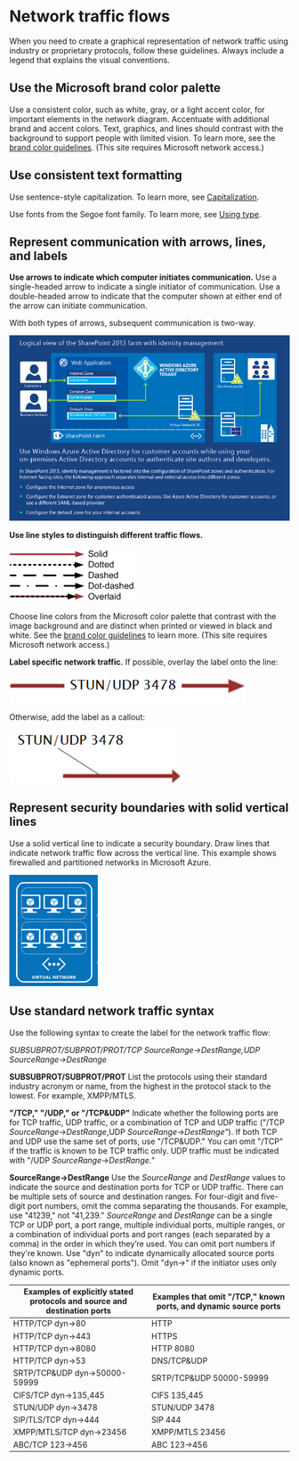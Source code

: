 # Network traffic flows

When
you need to create a graphical representation of network traffic
using industry or proprietary protocols, follow these guidelines.
Always include a legend that explains the visual conventions.

## Use the Microsoft brand color palette

Use
a consistent color, such as white, gray, or a light accent color,
for important elements in the network diagram. Accentuate with
additional brand and accent colors. Text, graphics, and lines
should contrast with the background to support people with limited
vision. To learn more, see the [](https://microsoft.sharepoint.com/teams/BrandCentral/Guidelines/MS_color_and_accessibility_Oct2014.pdf "PDF guidelines for brand colors")[brand color guidelines](https://microsoft.sharepoint.com/teams/BrandCentral/Pages/The-Microsoft-brand-Core-elements-Color.aspx "Color guidelines on Brand Central site"). (This site requires Microsoft network access.)

## Use consistent text formatting

Use sentence-style capitalization. To learn more, see [Capitalization](/style-guide/capitalization).

Use fonts from the Segoe font family. To learn more, see [Using type](/style-guide/text-formatting/using-type/).

## Represent communication with arrows, lines, and labels

**Use arrows to indicate which computer initiates communication.**
Use a single-headed arrow to indicate a single initiator of
communication. Use a double-headed arrow to indicate that the
computer shown at either end of the arrow can initiate
communication. 

With both types of arrows, subsequent communication is two-way.

![](media/network-traffic-flows/589503366.PNG)

**Use line styles to distinguish different traffic flows.**

![](media/network-traffic-flows/1252879060.png)

Choose line colors from the Microsoft color palette that contrast with the image background and are distinct when printed or viewed in black and white. See the [brand color guidelines](https://microsoft.sharepoint.com/teams/BrandCentral/Pages/The-Microsoft-brand-Core-elements-Color.aspx "Color guidelines on Brand Central site") to learn more. (This site requires Microsoft network access.)

**Label specific network traffic.** If possible, overlay the label onto the line: 

![](media/network-traffic-flows/83067036.png)

Otherwise, add the label as a callout:

![](media/network-traffic-flows/572369390.png)

## Represent security boundaries with solid vertical lines

Use
a solid vertical line to indicate a security boundary. Draw lines
that indicate network traffic flow across the vertical line. This
example shows firewalled and partitioned networks in Microsoft
Azure.

![](media/network-traffic-flows/881348326.png)

## Use standard network traffic syntax

Use the following syntax to create the label for the network traffic flow:

*SUBSUBPROT/SUBPROT/PROT/TCP SourceRange-\>DestRange,UDP SourceRange-\>DestRange*

**SUBSUBPROT/SUBPROT/PROT** List
the protocols using their standard industry acronym or name, from the
highest in the protocol stack to the lowest. For example,
XMPP/MTLS. 

**"/TCP," "/UDP," or "/TCP\&UDP"** Indicate
whether the following ports are for TCP traffic, UDP traffic,
or a combination of TCP and UDP traffic ("/TCP *SourceRange*-\>*DestRange*,UDP *SourceRange*-\>*DestRange"*). If
both TCP and UDP use the same set of ports, use "/TCP\&UDP."
You can omit "/TCP" if the traffic is known to be TCP traffic only.
UDP traffic must be indicated with "/UDP *SourceRange*-\>*DestRange."*

**SourceRange-\>DestRange** Use the *SourceRange* and *DestRange*
values to indicate the source and destination ports for TCP or UDP
traffic. There can be multiple sets of source and
destination ranges. For four-digit and five-digit port numbers,
omit the comma separating the thousands. For example, use "41239,"
not "41,239." *SourceRange* and *DestRange*
can be a single TCP or UDP port, a port range, multiple
individual ports, multiple ranges, or a combination of individual
ports and port ranges (each separated by a comma) in the order in
which they’re used. You can omit port numbers if they're
known. Use "dyn" to indicate dynamically allocated source ports
(also known as "ephemeral ports"). Omit "dyn-\>" if the initiator
uses only dynamic ports. 

**Examples of explicitly stated protocols and source and destination ports**|**Examples that omit "/TCP," known ports, and dynamic source ports**
--|--
HTTP/TCP dyn->80|HTTP
HTTP/TCP dyn->443|HTTPS
HTTP/TCP dyn->8080|HTTP 8080
HTTP/TCP dyn->53|DNS/TCP&UDP
SRTP/TCP&UDP dyn->50000-59999|SRTP/TCP&UDP 50000-59999
CIFS/TCP dyn->135,445|CIFS 135,445
STUN/UDP dyn->3478|STUN/UDP 3478
SIP/TLS/TCP dyn->444|SIP 444
XMPP/MTLS/TCP dyn->23456|XMPP/MTLS 23456
ABC/TCP 123->456|ABC 123->456
